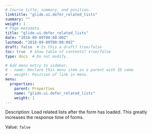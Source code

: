 ```yaml
---
# Course title, summary, and position.
linktitle: "glide.ui.defer_related_lists"
summary: ""
weight: 1
# Page metadata.
title: "glide.ui.defer_related_lists"
date: "2018-09-09T00:00:00Z"
lastmod: "2018-09-09T00:00:00Z"
draft: false  # Is this a draft? true/false
toc: true  # Show table of contents? true/false
type: docs  # Do not modify.

# Add menu entry to sidebar.
# - name: Declare this menu item as a parent with ID name.
# - weight: Position of link in menu.
menu:
  properties:
    parent: Properties
    name: "glide.ui.defer_related_lists"
    weight: 1
---
```


Description: Load related lists after the form has loaded. This greatly increases the response time of forms.


Value: `false`